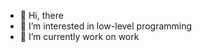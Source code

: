 - 👋 Hi, there
- 👀 I’m interested in low-level programming
- 🌱 I’m currently work on work

<!---
EWYan/EWYan is a ✨ special ✨ repository because its `README.md` (this file) appears on your GitHub profile.
You can click the Preview link to take a look at your changes.
--->
